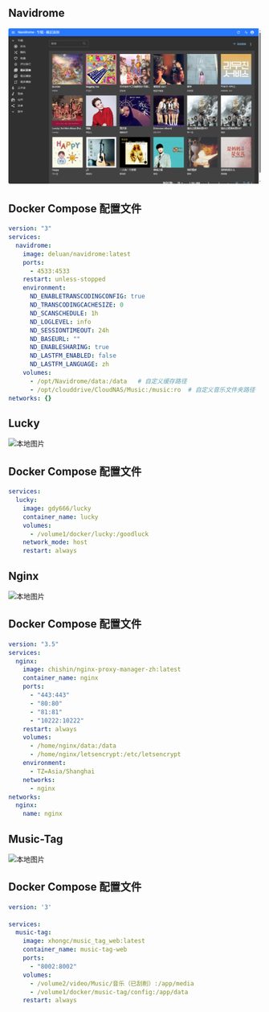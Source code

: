 ## Navidrome
![本地图片](/img/work/Navidrome/image-mvay.png)

## Docker Compose 配置文件
```yaml
version: "3"
services:
  navidrome:
    image: deluan/navidrome:latest
    ports:
      - 4533:4533
    restart: unless-stopped
    environment:
      ND_ENABLETRANSCODINGCONFIG: true
      ND_TRANSCODINGCACHESIZE: 0
      ND_SCANSCHEDULE: 1h
      ND_LOGLEVEL: info
      ND_SESSIONTIMEOUT: 24h
      ND_BASEURL: ""
      ND_ENABLESHARING: true
      ND_LASTFM_ENABLED: false
      ND_LASTFM_LANGUAGE: zh
    volumes:
      - /opt/Navidrome/data:/data   # 自定义缓存路径
      - /opt/clouddrive/CloudNAS/Music:/music:ro  # 自定义音乐文件夹路径
networks: {}
````
## Lucky
![本地图片](/img/work/Lucky/image-xaoo.png)

## Docker Compose 配置文件
```yaml
services:
  lucky:
    image: gdy666/lucky
    container_name: lucky
    volumes:
      - /volume1/docker/lucky:/goodluck
    network_mode: host
    restart: always
````
## Nginx
![本地图片](/img/work/Lucky/image-xaoo.png)

## Docker Compose 配置文件

```yaml
version: "3.5"
services:
  nginx:
    image: chishin/nginx-proxy-manager-zh:latest
    container_name: nginx
    ports:
      - "443:443"
      - "80:80"
      - "81:81"
      - "10222:10222"
    restart: always
    volumes:
      - /home/nginx/data:/data
      - /home/nginx/letsencrypt:/etc/letsencrypt
    environment:
      - TZ=Asia/Shanghai
    networks:
      - nginx
networks:
  nginx:
    name: nginx

````
## Music-Tag
![本地图片](/img/work/Navidrome/image-dylk.png)

## Docker Compose 配置文件

```yaml
version: '3'

services:
  music-tag:
    image: xhongc/music_tag_web:latest
    container_name: music-tag-web
    ports:
      - "8002:8002"
    volumes:
      - /volume2/video/Music/音乐（已刮削）:/app/media
      - /volume1/docker/music-tag/config:/app/data
    restart: always

````